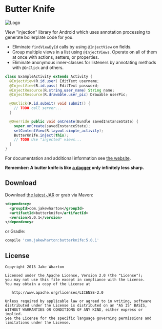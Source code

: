 Butter Knife
============

![Logo](website/static/logo.png)

View "injection" library for Android which uses annotation processing to generate boilerplate code
for you.

 * Eliminate `findViewById` calls by using `@InjectView` on fields.
 * Group multiple views in a list using `@InjectViews`. Operate on all of them at once with actions,
   setters, or properties.
 * Eliminate anonymous inner-classes for listeners by annotating methods with `@OnClick` and others.

```java
class ExampleActivity extends Activity {
  @InjectView(R.id.user) EditText username;
  @InjectView(R.id.pass) EditText password;
  @InjectResource(R.string.user_name) String name;
  @InjectResource(R.drawable.user_pic) Drawable userPic;

  @OnClick(R.id.submit) void submit() {
    // TODO call server...
  }

  @Override public void onCreate(Bundle savedInstanceState) {
    super.onCreate(savedInstanceState);
    setContentView(R.layout.simple_activity);
    ButterKnife.inject(this);
    // TODO Use "injected" views...
  }
}
```

For documentation and additional information see [the website][3].

__Remember: A butter knife is like [a dagger][1] only infinitely less sharp.__



Download
--------

Download [the latest JAR][2] or grab via Maven:
```xml
<dependency>
  <groupId>com.jakewharton</groupId>
  <artifactId>butterknife</artifactId>
  <version>5.0.1</version>
</dependency>
```
or Gradle:
```groovy
compile 'com.jakewharton:butterknife:5.0.1'
```


License
-------

    Copyright 2013 Jake Wharton

    Licensed under the Apache License, Version 2.0 (the "License");
    you may not use this file except in compliance with the License.
    You may obtain a copy of the License at

       http://www.apache.org/licenses/LICENSE-2.0

    Unless required by applicable law or agreed to in writing, software
    distributed under the License is distributed on an "AS IS" BASIS,
    WITHOUT WARRANTIES OR CONDITIONS OF ANY KIND, either express or implied.
    See the License for the specific language governing permissions and
    limitations under the License.



 [1]: http://square.github.com/dagger/
 [2]: http://repository.sonatype.org/service/local/artifact/maven/redirect?r=central-proxy&g=com.jakewharton&a=butterknife&v=LATEST
 [3]: http://jakewharton.github.com/butterknife/
